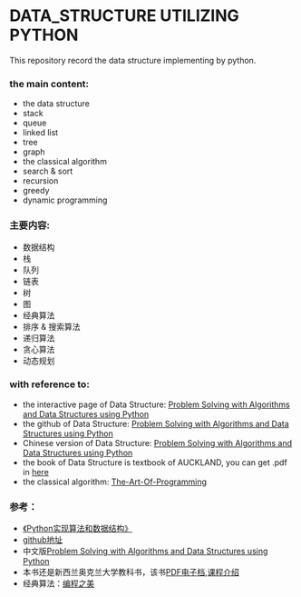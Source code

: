 # DATA_STRUCTURE UTILIZING PYTHON
This repository record the data structure implementing by python.
### the main content:
- the data structure
 - stack
 - queue
 - linked list
 - tree
 - graph
- the classical algorithm
 - search & sort
 - recursion
 - greedy 
 - dynamic programming
 
 ### 主要内容:
- 数据结构
 - 栈
 - 队列
 - 链表
 - 树
 - 图
- 经典算法
 - 排序 & 搜索算法
 - 递归算法
 - 贪心算法 
 - 动态规划
 
### with reference to:
- the interactive page of Data Structure: [Problem Solving with Algorithms and Data Structures using Python](http://interactivepython.org/runestone/static/pythonds/index.html)
- the github of Data Structure: [Problem Solving with Algorithms and Data Structures using Python](https://github.com/ErikRHanson/Problem-Solving-with-Algorithms-and-Data-Structures-Using-Python)
- Chinese version of Data Structure: [Problem Solving with Algorithms and Data Structures using Python](https://facert.gitbooks.io/python-data-structure-cn/)
- the book of Data Structure is textbook of AUCKLAND, you can get .pdf in [here](https://www.cs.auckland.ac.nz/courses/compsci105ssc/resources/)
- the classical algorithm: [The-Art-Of-Programming](https://github.com/julycoding/The-Art-Of-Programming-By-July)
### 参考：
- [《Python实现算法和数据结构》](http://interactivepython.org/runestone/static/pythonds/index.html)
- [github地址](https://github.com/ErikRHanson/Problem-Solving-with-Algorithms-and-Data-Structures-Using-Python)
- 中文版[Problem Solving with Algorithms and Data Structures using Python](https://facert.gitbooks.io/python-data-structure-cn/)
- 本书还是新西兰奥克兰大学教科书，该书[PDF电子档](https://www.cs.auckland.ac.nz/courses/compsci105ssc/resources/),[课程介绍](https://www.cs.auckland.ac.nz/courses/compsci105ssc/)
- 经典算法：[编程之美](https://github.com/julycoding/The-Art-Of-Programming-By-July)
